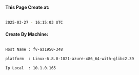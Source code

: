 
   
#### This Page Create at:

```bash

2025-03-27 - 16:15:03 UTC

```

#### Create By Machine:

```bash

Host Name : fv-az1950-348

platform  : Linux-6.8.0-1021-azure-x86_64-with-glibc2.39

Ip Local  : 10.1.0.165

```

